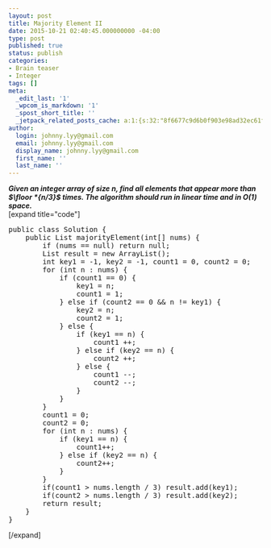 ```yaml
---
layout: post
title: Majority Element II
date: 2015-10-21 02:40:45.000000000 -04:00
type: post
published: true
status: publish
categories:
- Brain teaser
- Integer
tags: []
meta:
  _edit_last: '1'
  _wpcom_is_markdown: '1'
  _spost_short_title: ''
  _jetpack_related_posts_cache: a:1:{s:32:"8f6677c9d6b0f903e98ad32ec61f8deb";a:2:{s:7:"expires";i:1461066928;s:7:"payload";a:3:{i:0;a:1:{s:2:"id";i:2071;}i:1;a:1:{s:2:"id";i:421;}i:2;a:1:{s:2:"id";i:542;}}}}
author:
  login: johnny.lyy@gmail.com
  email: johnny.lyy@gmail.com
  display_name: johnny.lyy@gmail.com
  first_name: ''
  last_name: ''
---
```

<p><strong><em>Given an integer array of size n, find all elements that appear more than $\floor *{n/3}$ times. The algorithm should run in linear time and in O(1) space.</em></strong><br />
[expand title="code"]</p>
<pre>
public class Solution {
    public List<integer> majorityElement(int[] nums) {
        if (nums == null) return null;
        List<integer> result = new ArrayList<integer>();
        int key1 = -1, key2 = -1, count1 = 0, count2 = 0;
        for (int n : nums) {
            if (count1 == 0) {
                key1 = n;
                count1 = 1;
            } else if (count2 == 0 && n != key1) {
                key2 = n;
                count2 = 1;
            } else {
                if (key1 == n) {
                    count1 ++;
                } else if (key2 == n) {
                    count2 ++;
                } else {
                    count1 --;
                    count2 --;
                }
            }
        }
        count1 = 0;
        count2 = 0;
        for (int n : nums) {
            if (key1 == n) {
                count1++;
            } else if (key2 == n) {
                count2++;
            }
        }
        if(count1 > nums.length / 3) result.add(key1);
        if(count2 > nums.length / 3) result.add(key2);
        return result;
    }
}
</integer></integer></integer></pre>
<p>[/expand]</p>
